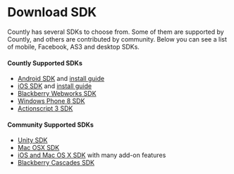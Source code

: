 # Download SDK

Countly has several SDKs to choose from. Some of them are supported by Countly, and others are contributed by community.
Below you can see a list of mobile, Facebook, AS3 and desktop SDKs. 

#### Countly Supported SDKs 

* [Android SDK](https://github.com/Countly/countly-sdk-android) and [install guide](http://new.count.ly/documentation/sdk-installation/android)
* [iOS SDK](https://github.com/Countly/countly-sdk-ios) and [install guide](http://new.count.ly/documentation/sdk-installation/ios)
* [Blackberry Webworks SDK](https://github.com/Countly/countly-sdk-blackberry-webworks)
* [Windows Phone 8 SDK](https://github.com/Countly/countly-sdk-windows-phone)
* [Actionscript 3 SDK](https://github.com/Countly/countly-sdk-as3) 

#### Community Supported SDKs

* [Unity SDK](https://github.com/Countly/countly-sdk-unity)
* [Mac OSX SDK](https://github.com/mrballoon/countly-sdk-osx)
* [iOS and Mac OS X SDK](https://github.com/benoitsan/countly-sdk-cocoa) with many add-on features
* [Blackberry Cascades SDK](https://github.com/craigmj/countly-sdk-blackberry10-cascades)
